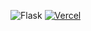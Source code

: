 ![Flask](https://img.shields.io/badge/Flask-000000?style=for-the-badge&logo=flask&logoColor=white)
[![Vercel](https://img.shields.io/badge/vercel-%23000000.svg?style=for-the-badge&logo=vercel&logoColor=white)](https://vercel.com/wishritos-projects/portfolio)
